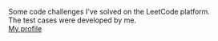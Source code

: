 Some code challenges I've solved on the LeetCode platform. <br>
The test cases were developed by me. <br>
[My profile](https://leetcode.com/u/eliascarvalho/)